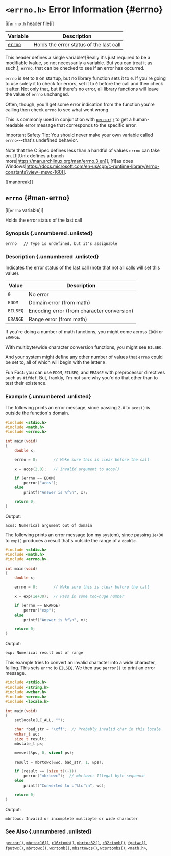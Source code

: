 <!-- Beej's guide to C

# vim: ts=4:sw=4:nosi:et:tw=72
-->

# `<errno.h>` Error Information {#errno}

[i[`errno.h` header file]i]

|Variable|Description|
|-|-|
|[`errno`](#man-errno)|Holds the error status of the last call|

This header defines a single variable^[Really it's just required to be
a modifiable lvalue, so not necessarily a variable. But you can treat it
as such.], `errno`, that can be checked to see if an error has occurred.

`errno` is set to `0` on startup, but no library function sets it to
`0`. If you're going to use solely it to check for errors, set it to `0`
before the call and then check it after. Not only that, but if there's
no error, all library functions will leave the value of `errno`
unchanged.

Often, though, you'll get some error indication from the function you're
calling then check `errno` to see what went wrong.

This is commonly used in conjunction with [`perror()`](#man-perror) to
get a human-readable error message that corresponds to the specific
error.

Important Safety Tip: You should never make your own variable called
`errno`---that's undefined behavior.

Note that the C Spec defines less than a handful of values `errno` can
take on. [fl[Unix defines a bunch
more|https://man.archlinux.org/man/errno.3.en]], [fl[as does
Windows|https://docs.microsoft.com/en-us/cpp/c-runtime-library/errno-constants?view=msvc-160]].

[[manbreak]]
## `errno` {#man-errno}

[i[`errno` variable]i]

Holds the error status of the last call

### Synopsis {.unnumbered .unlisted}

``` {.c}
errno   // Type is undefined, but it's assignable
```

### Description {.unnumbered .unlisted}

Indicates the error status of the last call (note that not all calls
will set this value).

|Value|Description|
|-|-|
|`0`|No error|
|`EDOM`|Domain error (from math)|
|`EILSEQ`|Encoding error (from character conversion)|
|`ERANGE`|Range error (from math)|

If you're doing a number of math functions, you might come across `EDOM`
or `ERANGE`.

With multibyte/wide character conversion functions, you might see
`EILSEQ`.

And your system might define any other number of values that `errno`
could be set to, all of which will begin with the letter `E`.

Fun Fact: you can use `EDOM`, `EILSEQ`, and `ERANGE` with preprocessor
directives such as `#ifdef`. But, frankly, I'm not sure why you'd do
that other than to test their existence.

<!--
### Return Value {.unnumbered .unlisted}
-->

### Example {.unnumbered .unlisted}

The following prints an error message, since passing `2.0` to `acos()`
is outside the function's domain.

``` {.c .numberLines}
#include <stdio.h>
#include <math.h>
#include <errno.h>

int main(void)
{
    double x;

    errno = 0;       // Make sure this is clear before the call

    x = acos(2.0);   // Invalid argument to acos()

    if (errno == EDOM)
        perror("acos");
    else
        printf("Answer is %f\n", x);

    return 0;
}
```

Output:

``` {.default}
acos: Numerical argument out of domain
```

The following prints an error message (on my system), since passing
`1e+30` to `exp()` produces a result that's outside the range of a
`double`.

``` {.c .numberLines}
#include <stdio.h>
#include <math.h>
#include <errno.h>

int main(void)
{
    double x;

    errno = 0;       // Make sure this is clear before the call

    x = exp(1e+30);  // Pass in some too-huge number

    if (errno == ERANGE)
        perror("exp");
    else
        printf("Answer is %f\n", x);

    return 0;
}
```

Output:

``` {.default}
exp: Numerical result out of range
```

This example tries to convert an invalid character into a wide
character, failing. This sets `errno` to `EILSEQ`. We then use
`perror()` to print an error message.

``` {.c .numberLines}
#include <stdio.h>
#include <string.h>
#include <wchar.h>
#include <errno.h>
#include <locale.h>

int main(void)
{
	setlocale(LC_ALL, "");

    char *bad_str = "\xff";  // Probably invalid char in this locale
    wchar_t wc;
    size_t result;
    mbstate_t ps;

    memset(&ps, 0, sizeof ps);

    result = mbrtowc(&wc, bad_str, 1, &ps);

    if (result == (size_t)(-1))
        perror("mbrtowc");  // mbrtowc: Illegal byte sequence
    else
        printf("Converted to L'%lc'\n", wc);

    return 0;
}
```

Output:

``` {.default}
mbrtowc: Invalid or incomplete multibyte or wide character
```

### See Also {.unnumbered .unlisted}

[`perror()`](#man-perror),
[`mbrtoc16()`](#man-mbrtoc16),
[`c16rtomb()`](#man-c16rtomb),
[`mbrtoc32()`](#man-mbrtoc16),
[`c32rtomb()`](#man-c16rtomb),
[`fgetwc()`](#man-getwc),
[`fputwc()`](#man-putwc),
[`mbrtowc()`](#man-mbrtowc),
[`wcrtomb()`](#man-wcrtomb),
[`mbsrtowcs()`](#man-mbsrtowcs),
[`wcsrtombs()`](#man-wcsrtombs),
[`<math.h>`](#math),
